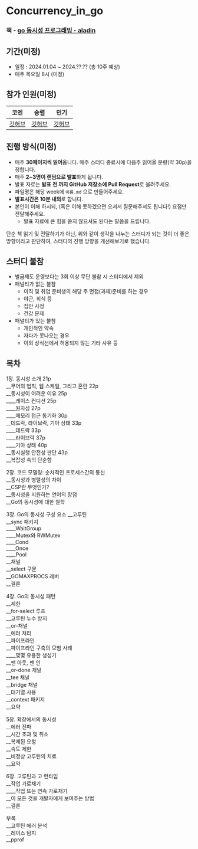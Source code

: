 # Concurrency_in_go
### 책 - [go 동시성 프로그래밍 - aladin](https://www.aladin.co.kr/shop/wproduct.aspx?ItemId=195401629)

## 기간(미정)

- 일정 : 2024.01.04 ~ 2024.??.?? (총 10주 예상)
- 매주 목요일 8시 (미정)

## 참가 인원(미정)

| 코엔 | 승렬 | 민기 |
|:---:|:---:|:---:|
| [깃허브](https://github.com/Coen90) | [깃허브](https://github.com/Coen90) | [깃허브](https://github.com/mingkyme) | 


## 진행 방식(미정)
- 매주 **30페이지씩 읽어**옵니다. 매주 스터디 종료시에 다음주 읽어올 분량(약 30p)을 정합니다.
- 매주 **2~3명이 랜덤으로 발표**하게 됩니다.
- 발표 자료는 **발표** **전 까지 GitHub 저장소에 Pull Request**로 올려주세요.
- 파일명은 해당 week에 `이름.md` 으로 만들어주세요. 
- **발표시간은 10분 내외**로 합니다.
- 본인이 이해 하시되, (혹은 이해 못하겠으면 오셔서 질문해주셔도 됩니다!) 요점만 전달해주세요.
    - 발표 자료에 큰 힘을 쏟지 않으셔도 된다는 말씀을 드립니다.

단순 책 읽기 및 전달하기가 아닌, 위와 같이 생각을 나누는 스터디가 되는 것이 더 좋은 방향이라고 판단하여, 스터디의 진행 방향을 개선해보기로 했습니다. 

## 스터디 불참
- 벌금제도 운영보다는 3회 이상 무단 불참 시 스터디에서 제외
- 패널티가 없는 불참
    - 이직 및 취업 준비생의 해당 주 면접(과제)준비를 하는 경우
    - 야근, 회식 등
    - 집안 사정
    - 건강 문제
- 패널티가 있는 불참
    - 개인적인 약속
    - 자다가 못나오는 경우
    - 이외 상식선에서 허용되지 않는 기타 사유 등

## 목차
  
1장. 동시성 소개 21p  
__무어의 법칙, 웹 스케일, 그리고 혼란 22p  
__동시성이 어려운 이유 25p  
____레이스 컨디션 25p  
____원자성 27p  
____메모리 접근 동기화 30p  
__데드락, 라이브락, 기아 상태 33p  
____데드락 33p  
____라이브락 37p  
____기아 상태 40p  
__동시실행 안전성 판단 43p  
__복잡성 속의 단순함  
  
2장. 코드 모델링: 순차적인 프로세스간의 통신  
__동시성과 병렬성의 차이  
__CSP란 무엇인가?  
__동시성을 지원하는 언어의 장점  
__Go의 동시성에 대한 철학  
  
3장. Go의 동시성 구성 요소
__고루틴  
__sync 패키지  
____WaitGroup  
____Mutex와 RWMutex  
____Cond  
____Once  
____Pool  
__채널  
__select 구문  
__GOMAXPROCS 레버  
__결론  

4장. Go의 동시성 패턴  
__제한  
__for-select 루프  
__고루틴 누수 방지  
__or-채널  
__에러 처리  
__파이프라인  
__파이프라인 구축의 모범 사례  
____몇몇 유용한 생성기  
__팬 아웃, 팬 인  
__or-done 채널  
__tee 채널  
__bridge 채널  
__대기열 사용  
__context 패키지  
__요약  
  
5장. 확장에서의 동시성  
__에러 전파  
__시간 초과 및 취소  
__복제된 요청  
__속도 제한  
__비정상 고루틴의 치료  
__요약  
  
6장. 고루틴과 고 런타임  
__작업 가로채기  
____작업 또는 연속 가로채기  
__이 모든 것을 개발자에게 보여주는 방법  
__결론  
  
부록  
__고루틴 에러 분석  
__레이스 탐지    
__pprof  
